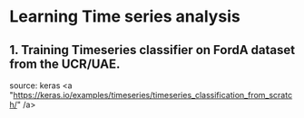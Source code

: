 # Learning Time series analysis

## 1. Training Timeseries classifier on FordA dataset from the UCR/UAE.
source: keras <a "https://keras.io/examples/timeseries/timeseries_classification_from_scratch/" /a>


